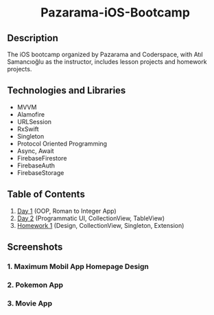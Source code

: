 <h1 align="center">
     Pazarama-iOS-Bootcamp
</h1>

## Description
<p>The iOS bootcamp organized by Pazarama and Coderspace, with Atıl Samancıoğlu as the instructor, includes lesson projects and homework projects.</p>

## Technologies and Libraries
- MVVM
- Alamofire
- URLSession
- RxSwift
- Singleton
- Protocol Oriented Programming
- Async, Await
- FirebaseFirestore
- FirebaseAuth
- FirebaseStorage

## Table of Contents
1. [Day 1](   ) (OOP, Roman to Integer App)<br>
2. [Day 2](    ) (Programmatic UI, CollectionView, TableView)<br>
3. [Homework 1](  ) (Design, CollectionView, Singleton, Extension)


## Screenshots

### 1. Maximum Mobil App Homepage Design





### 2. Pokemon App







### 3. Movie App







